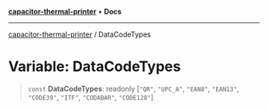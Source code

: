 [**capacitor-thermal-printer**](../README.md) • **Docs**

***

[capacitor-thermal-printer](../README.md) / DataCodeTypes

# Variable: DataCodeTypes

> `const` **DataCodeTypes**: readonly [`"QR"`, `"UPC_A"`, `"EAN8"`, `"EAN13"`, `"CODE39"`, `"ITF"`, `"CODABAR"`, `"CODE128"`]
